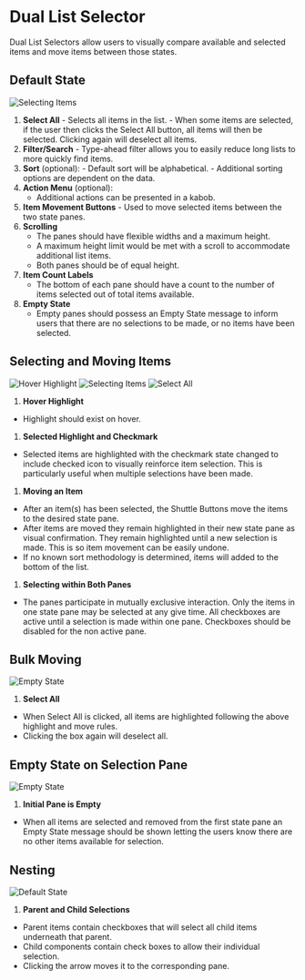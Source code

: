 # Dual List Selector

Dual List Selectors allow users to visually compare available and selected items and move items between those states.  

## Default State

![Selecting Items](./img/default_state.png)

  1. **Select All**
    - Selects all items in the list.
    - When some items are selected, if the user then clicks the Select All button, all items will then be selected. Clicking again will deselect all items.
  1. **Filter/Search**
    - Type-ahead filter allows you to easily reduce long lists to more quickly find items.
  1. **Sort** (optional):
    - Default sort will be alphabetical.
    - Additional sorting options are dependent on the data.
  1. **Action Menu** (optional):
      - Additional actions can be presented in a kabob.
  1. **Item  Movement Buttons**
    - Used to move selected items between the two state panes.
  1. **Scrolling**
      - The panes should have flexible widths and a maximum height.
      - A maximum height limit would be met with a scroll to accommodate additional list items.
      - Both panes should be of equal height.
  1. **Item Count Labels**
      - The bottom of each pane should have a count to the number of items selected out of total items available.
  1. **Empty State**
      - Empty panes should possess an Empty State message to inform users that there are no selections to be made, or no items have been selected.

## Selecting and Moving Items

![Hover Highlight](./img/highlight.png)
![Selecting Items](./img/SingleSelect.png)
![Select All](./img/disabled.png)
1. **Hover Highlight**
  - Highlight should exist on hover.
1. **Selected Highlight and Checkmark**
  - Selected items are highlighted with the checkmark state changed to include checked icon to visually reinforce item selection. This is particularly useful when multiple selections have been made.
1. **Moving an Item**
  - After an item(s) has been selected, the Shuttle Buttons move the items to the desired state pane.
  - After items are moved they remain highlighted in their new state pane as visual confirmation. They remain highlighted until a new selection is made. This is so item movement can be easily undone.
  - If no known sort methodology is determined, items will added to the bottom of the list.
1. **Selecting within Both Panes**
  - The panes participate in mutually exclusive interaction. Only the items in one state pane may be selected at any give time. All checkboxes are active until a selection is made within one pane. Checkboxes should be disabled for the non active pane.

## Bulk Moving

![Empty State](./img/SelectAllDefaultState.png)

1. **Select All**
  - When Select All is clicked, all items are highlighted following the above highlight and move rules.
  - Clicking the box again will deselect all.

## Empty State on Selection Pane

![Empty State](./img/empty_defaultState.png)

1. **Initial Pane is Empty**
  - When all items are selected and removed from the first state pane an Empty State message should be shown letting the users know there are no other items available for selection.

## Nesting

![Default State](./img/nesting.png)

1. **Parent and Child Selections**
  - Parent items contain checkboxes that will select all child items underneath that parent.
  - Child components contain check boxes to allow their individual selection.
  - Clicking the arrow moves it to the corresponding pane.
